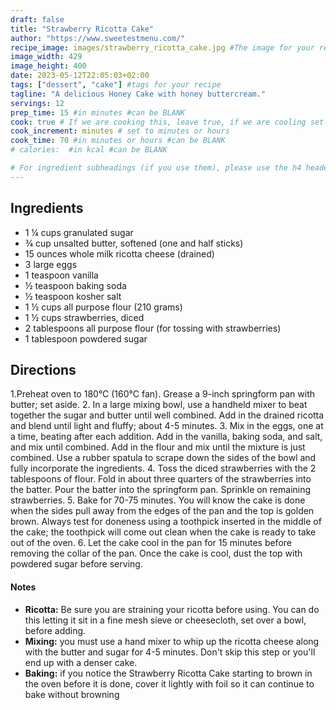 ```yaml
---
draft: false
title: "Strawberry Ricotta Cake"
author: "https://www.sweetestmenu.com/"
recipe_image: images/strawberry_ricotta_cake.jpg #The image for your recipe
image_width: 429
image_height: 400
date: 2023-05-12T22:05:03+02:00
tags: ["dessert", "cake"] #tags for your recipe
tagline: "A delicious Honey Cake with honey buttercream."
servings: 12
prep_time: 15 #in minutes #can be BLANK
cook: true # If we are cooking this, leave true, if we are cooling set to false
cook_increment: minutes # set to minutes or hours
cook_time: 70 #in minutes or hours #can be BLANK
# calories:  #in kcal #can be BLANK

# For ingredient subheadings (if you use them), please use the h4 header.  For print view I have those elements targeted
---
```



## Ingredients

- 1 ¼ cups granulated sugar
- ¾ cup unsalted butter, softened (one and half sticks)
- 15 ounces whole milk ricotta cheese (drained)
- 3 large eggs
- 1 teaspoon vanilla
- ½ teaspoon baking soda
- ½ teaspoon kosher salt
- 1 ½ cups all purpose flour (210 grams)
- 1 ½ cups strawberries, diced
- 2 tablespoons all purpose flour (for tossing with strawberries)
- 1 tablespoon powdered sugar

## Directions

1.Preheat oven to 180°C (160°C fan). Grease a 9-inch springform pan with butter; set aside.
2. In a large mixing bowl, use a handheld mixer to beat together the sugar and butter until well combined. Add in the drained ricotta and blend until light and fluffy; about 4-5 minutes.
3. Mix in the eggs, one at a time, beating after each addition. Add in the vanilla, baking soda, and salt, and mix until combined. Add in the flour and mix until the mixture is just combined. Use a rubber spatula to scrape down the sides of the bowl and fully incorporate the ingredients.
4. Toss the diced strawberries with the 2 tablespoons of flour. Fold in about three quarters of the strawberries into the batter. Pour the batter into the springform pan. Sprinkle on remaining strawberries.
5. Bake for 70-75 minutes. You will know the cake is done when the sides pull away from the edges of the pan and the top is golden brown. Always test for doneness using a toothpick inserted in the middle of the cake; the toothpick will come out clean when the cake is ready to take out of the oven.
6. Let the cake cool in the pan for 15 minutes before removing the collar of the pan. Once the cake is cool, dust the top with powdered sugar before serving.

#### Notes
- **Ricotta:** Be sure you are straining your ricotta before using. You can do this letting it sit in a fine mesh sieve or cheesecloth, set over a bowl, before adding. 
- **Mixing:** you must use a hand mixer to whip up the ricotta cheese along with the butter and sugar for 4-5 minutes. Don't skip this step or you'll end up with a denser cake.
- **Baking:** if you notice the Strawberry Ricotta Cake starting to brown in the oven before it is done, cover it lightly with foil so it can continue to bake without browning